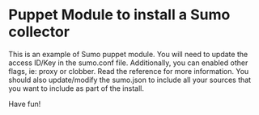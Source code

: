 # Puppet Module to install a Sumo collector

This is an example of Sumo puppet module.  You will need to update the access ID/Key in the sumo.conf file.  Additionally, you can enabled other flags, ie: proxy or clobber.  Read the reference for more information.  You should also update/modify the sumo.json to include all your sources that you want to include as part of the install.

Have fun!
